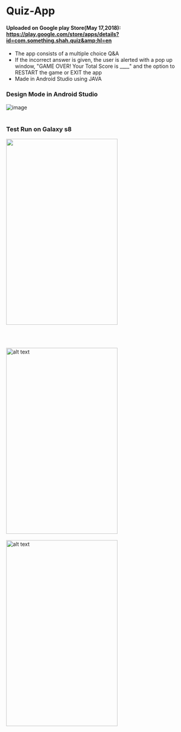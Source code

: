 # Quiz-App
#### Uploaded on Google play Store(May 17,2018):  https://play.google.com/store/apps/details?id=com.something.shah.quiz&amp;hl=en


* The app consists of a multiple choice Q&A
* If the incorrect answer is given, the user is alerted with a pop up window, "GAME OVER! Your Total Score is ____" and the option to RESTART the game or EXIT the app
* Made in Android Studio using JAVA



### Design Mode in Android Studio

 


![image](https://user-images.githubusercontent.com/52587103/60776140-cf7db880-a0f7-11e9-9434-676c72fc792f.png)
</br></br>

### Test Run on Galaxy s8 </br>

<img src="https://user-images.githubusercontent.com/52587103/75739554-25c8e880-5cd3-11ea-9197-f43bf197dc79.jpg" width="300"
 height="500">

</br></br>

<img src="https://user-images.githubusercontent.com/52587103/75737179-252d5380-5ccd-11ea-80cb-b9eb25fb0d66.jpg" alt="alt text" width="300" height="500">
</br></br>
<img src="https://user-images.githubusercontent.com/52587103/75737183-265e8080-5ccd-11ea-9cf0-7b6923ad68e2.jpg" alt="alt text" width="300" height="500">
